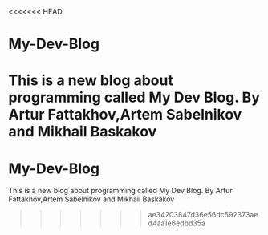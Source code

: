 <<<<<<< HEAD

# My-Dev-Blog
This is a new blog about programming called My Dev Blog. By Artur Fattakhov,Artem Sabelnikov and Mikhail Baskakov
=======
# My-Dev-Blog
This is a new blog about programming called My Dev Blog. By Artur Fattakhov,Artem Sabelnikov and Mikhail Baskakov

>>>>>>> ae34203847d36e56dc592373aed4aa1e6edbd35a
